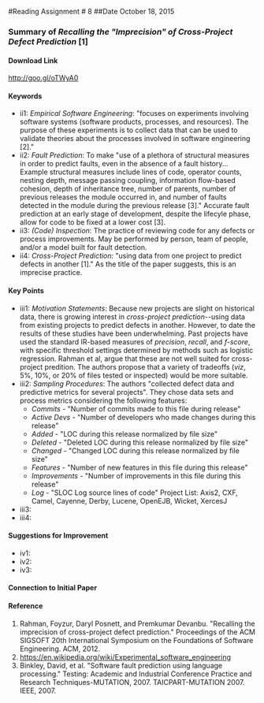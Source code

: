 #Reading Assignment # 8
##Date October 18, 2015 
### Summary of *Recalling the "Imprecision" of Cross-Project Defect Prediction* [1] 

#### Download Link
http://goo.gl/oTWyA0

#### Keywords
* ii1: *Empirical Software Engineering*: "focuses on experiments involving software systems (software products, processes, and resources). The purpose of these experiments is to collect data that can be used to validate theories about the processes involved in software engineering [2]."
* ii2: *Fault Prediction*: To make "use of a plethora of structural measures in order to predict faults, even in
the absence of a fault history... Example structural measures include lines of code, operator counts, nesting depth, message passing coupling, information flow-based cohesion, depth of inheritance tree, number of parents, number of previous releases the module occurred in, and number of faults detected in the module during the previous release [3]."  Accurate fault prediction at an early stage of development, despite the lifecyle phase, allow for code to be fixed at a lower cost [3].
* ii3: *(Code) Inspection*: The practice of reviewing code for any defects or process improvements. May be performed by person, team of people, and/or a model built for fault detection.
* ii4: *Cross-Project Prediction*: "using data from one project to predict defects in another [1]."  As the title of the paper suggests, this is an imprecise practice.

#### Key Points
* iii1: *Motivation Statements*: Because new projects are slight on historical data, there is growing interest in *cross-project prediction*--using data from existing projects to predict defects in another.  However, to date the results of these studies have been underwhelming.  Past projects have used the standard IR-based measures of *precision*, *recall*, and *f-score*, with specific threshold settings determined by methods such as logistic regression.  Rahman et al, argue that these are not well suited for cross-project predition.  The authors propose that a variety of tradeoffs (*viz*, 5%, 10%, or 20% of files tested or inspected) would be more suitable.
* iii2: *Sampling Procedures*: The authors "collected defect data and predictive metrics for several projects". They chose data sets and process metrics considering the following features:
  * *Commits* - "Number of commits made to this file during release"
  * *Active Devs* -  "Number of developers who made changes during this release"
  * *Added* - "LOC during this release normalized by file size"
  * *Deleted* - "Deleted LOC during this release normalized by file size"
  * *Changed* - "Changed LOC during this release normalized by file size"
  * *Features* - "Number of new features in this file during this release"
  * *Improvements* - "Number of improvements in this file during this release"
  * *Log* - "SLOC Log source lines of code"
Project List: Axis2, CXF, Camel, Cayenne, Derby, Lucene, OpenEJB, Wicket, XercesJ
* iii3: 
* iii4:

#### Suggestions for Improvement 
* iv1:
* iv2:
* iv3:

#### Connection to Initial Paper

#### Reference
1. Rahman, Foyzur, Daryl Posnett, and Premkumar Devanbu. "Recalling the imprecision of cross-project defect prediction." Proceedings of the ACM SIGSOFT 20th International Symposium on the Foundations of Software Engineering. ACM, 2012.
2. https://en.wikipedia.org/wiki/Experimental_software_engineering
3. Binkley, David, et al. "Software fault prediction using language processing." Testing: Academic and Industrial Conference Practice and Research Techniques-MUTATION, 2007. TAICPART-MUTATION 2007. IEEE, 2007.


